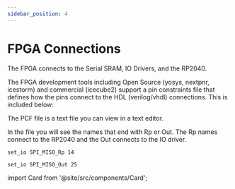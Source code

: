 ```yaml
---
sidebar_position: 4
---
```


# FPGA Connections

The FPGA connects to the Serial SRAM,  IO Drivers, and the RP2040. 

The FPGA development tools including Open Source (yosys, nextpnr, icestorm) and commercial (icecube2) support a pin constraints file that defines how the pins connect to the HDL (verilog/vhdl) connections. This is included below:

The PCF file is a text file you can view in a text editor.

In the file you will see the names that end with Rp or Out. The Rp names connect to the RP2040 and the Out connects to the IO driver.

`set_io SPI_MISO_Rp 14`

`set_io SPI_MISO_Out 25`

import Card from '@site/src/components/Card';

<Card 
  title="fw.pcf"
  description=""
  link="/downloads/fw.pcf" 
  imageUrl="/img/download-file.png"
/>